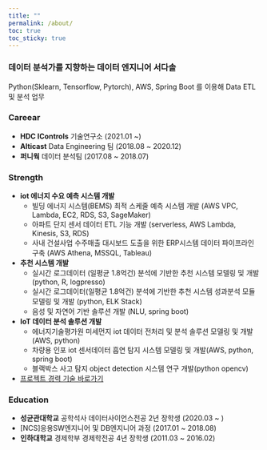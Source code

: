 ```yaml
---
title: ""
permalink: /about/
toc: true
toc_sticky: true
---
```


### 데이터 분석가를 지향하는 데이터 엔지니어 서다솔
Python(Sklearn, Tensorflow, Pytorch), AWS, Spring Boot 를 이용해 Data ETL 및 분석 업무

### Careear
- **HDC IControls** 기술연구소 (2021.01 ~)
- **Alticast** Data Engineering 팀 (2018.08 ~ 2020.12)
- **퍼니웍** 데이터 분석팀 (2017.08 ~ 2018.07) 

### Strength
- **iot 에너지 수요 예측 시스템 개발**
  - 빌딩 에너지 시스템(BEMS) 최적 스케줄 예측 시스템 개발 (AWS VPC, Lambda, EC2, RDS, S3, SageMaker)
  - 아파트 단지 센서 데이터 ETL 기능 개발 (serverless, AWS Lambda, Kinesis, S3, RDS)
  - 사내 건설사업 수주매출 대시보드 도출을 위한 ERP시스템 데이터 파이프라인 구축 (AWS Athena, MSSQL, Tableau)
- **추천 시스템 개발** 
  - 실시간 로그데이터 (일평균 1.8억건) 분석에 기반한 추천 시스템 모델링 및 개발 (python, R, logpresso)
  - 실시간 로그데이터(일평균 1.8억건)  분석에 기반한 추천 시스템 성과분석 모듈 모델링 및 개발 (python, ELK Stack)
  - 음성 및 자연어 기반 솔루션 개발 (NLU, spring boot)
- **IoT 데이터 분석 솔루션 개발**
  - 에너지기술평가원 미세먼지 iot 데이터 전처리 및 분석 솔루션 모델링 및 개발(AWS, python)
  - 차량용 인포 iot 센서데이터 흡연 탐지 시스템 모델링 및 개발(AWS, python, spring boot)
  - 블랙박스 사고 탐지 object detection 시스템 연구 개발(python opencv)
- [프로젝트 경력 기술 바로가기](https://dasoldasol.github.io/project/)

### Education

- **성균관대학교** 공학석사 데이터사이언스전공 2년 장학생 (2020.03 ~ )
- [NCS]응용SW엔지니어 및 DB엔지니어 과정 (2017.01 ~ 2018.08)
- **인하대학교** 경제학부 경제학전공 4년 장학생 (2011.03 ~ 2016.02)